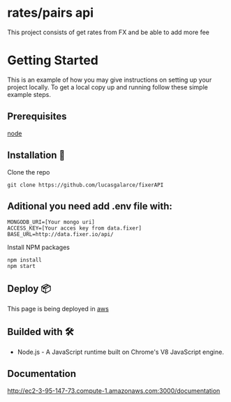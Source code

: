 # rates/pairs api

This project consists of get rates from FX and be able to add more fee

# Getting Started

This is an example of how you may give instructions on setting up your project locally. To get a local copy up and running follow these simple example steps.

## Prerequisites

[node](https://nodejs.org/es/)

## Installation 🔧

Clone the repo

```
git clone https://github.com/lucasgalarce/fixerAPI
```

## Aditional you need add .env file with:
```
MONGODB_URI=[Your mongo uri]
ACCESS_KEY=[Your acces key from data.fixer]
BASE_URL=http://data.fixer.io/api/
```

Install NPM packages

```
npm install
npm start
```

## Deploy 📦
This page is being deployed in [aws](http://ec2-3-95-147-73.compute-1.amazonaws.com:3000/)

## Builded with 🛠️
* Node.js - A JavaScript runtime built on Chrome's V8 JavaScript engine.

## Documentation

http://ec2-3-95-147-73.compute-1.amazonaws.com:3000/documentation